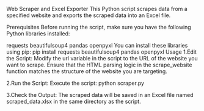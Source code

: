 Web Scraper and Excel Exporter
This Python script scrapes data from a specified website and exports the scraped data into an Excel file.

Prerequisites
Before running the script, make sure you have the following Python libraries installed:

requests
beautifulsoup4
pandas
openpyxl
You can install these libraries using pip:
pip install requests beautifulsoup4 pandas openpyxl
Usage
1.Edit the Script:
Modify the url variable in the script to the URL of the website you want to scrape. Ensure that the HTML parsing logic in the scrape_website function matches the structure of the website you are targeting.

2.Run the Script:
Execute the script:
python scraper.py

3.Check the Output:
The scraped data will be saved in an Excel file named scraped_data.xlsx in the same directory as the script.

